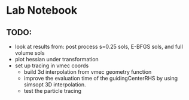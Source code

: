 
# Lab Notebook

## TODO:
- look at results from: post process s=0.25 sols, E-BFGS sols, and full volume sols
- plot hessian under transformation
- set up tracing in vmec coords
  - build 3d interpolation from vmec geometry function
  - improve the evaluation time of the guidingCenterRHS by using simsopt 3D interpolation.
  - test the particle tracing


